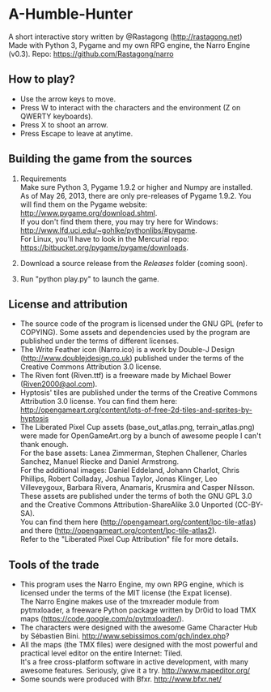 A-Humble-Hunter
=====================
A short interactive story written by @Rastagong (http://rastagong.net)  
Made with Python 3, Pygame and my own RPG engine, the Narro Engine (v0.3). Repo: https://github.com/Rastagong/narro


How to play?
----------------------
* Use the arrow keys to move.
* Press W to interact with the characters and the environment (Z on QWERTY keyboards).
* Press X to shoot an arrow.
* Press Escape to leave at anytime.

Building  the game from the sources
----------------------
1. Requirements  
   Make sure Python 3, Pygame 1.9.2 or higher and Numpy are installed.  
   As of May 26, 2013, there are only pre-releases of Pygame 1.9.2. You will find them on the Pygame website: http://www.pygame.org/download.shtml.  
   If you don't find them there, you may try here for Windows: http://www.lfd.uci.edu/~gohlke/pythonlibs/#pygame.  
   For Linux, you'll have to look in the Mercurial repo: https://bitbucket.org/pygame/pygame/downloads.  

2. Download a source release from the _Releases_ folder (coming soon).  

3. Run "python play.py" to launch the game.

License and attribution
---------------------
* The source code of the program is licensed under the GNU GPL (refer to COPYING). Some assets and dependencies used by the program are published under the terms of different licenses.
* The Write Feather icon (Narro.ico) is a work by Double-J Design (http://www.doublejdesign.co.uk) published under the terms of the Creative Commons Attribution 3.0 license.
* The Riven font (Riven.ttf) is a freeware made by Michael Bower (Riven2000@aol.com).
* Hyptosis' tiles are published under the terms of the Creative Commons Attribution 3.0 license. You can find them here: http://opengameart.org/content/lots-of-free-2d-tiles-and-sprites-by-hyptosis
* The Liberated Pixel Cup assets (base\_out\_atlas.png, terrain\_atlas.png) were made for OpenGameArt.org by a bunch of awesome people I can't thank enough.  
  For the base assets: Lanea Zimmerman, Stephen Challener, Charles Sanchez, Manuel Riecke and Daniel Armstrong.  
  For the additional images:  Daniel Eddeland, Johann Charlot, Chris Phillips, Robert Colladay, Joshua Taylor, Jonas Klinger, Leo Villeveygoux, Barbara Rivera, Anamaris, Krusmira and Casper Nilsson.  
  These assets are published under the terms of both the GNU GPL 3.0 and the Creative Commons Attribution-ShareAlike 3.0 Unported (CC-BY-SA).  
  You can find them here (http://opengameart.org/content/lpc-tile-atlas) and there (http://opengameart.org/content/lpc-tile-atlas2).  
  Refer to the "Liberated Pixel Cup Attribution" file for more details.

Tools of the trade
------------------
* This program uses the Narro Engine, my own RPG engine, which is licensed under the terms of the MIT license (the Expat license).  
  The Narro Engine makes use of the tmxreader module from pytmxloader, a freeware Python package written by Dr0id to load TMX maps (https://code.google.com/p/pytmxloader/).
* The characters were designed with the awesome Game Character Hub by Sébastien Bini. http://www.sebissimos.com/gch/index.php?
* All the maps (the TMX files) were designed with the most powerful and practical level editor on the entire Internet: Tiled.  
  It's a free cross-platform software in active development, with many awesome features. Seriously, give it a try. http://www.mapeditor.org/
* Some sounds were produced with Bfxr. http://www.bfxr.net/
